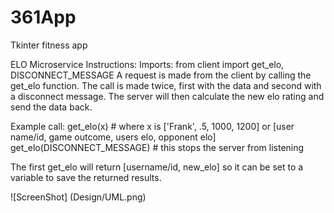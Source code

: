# 361App
Tkinter fitness app

ELO Microservice Instructions:
  Imports:
    from client import get_elo, DISCONNECT_MESSAGE
  A request is made from the client by calling the get_elo function. The call is made twice, first with the data and second with a disconnect message.
  The server will then calculate the new elo rating and send the data back.
  
  Example call:
    get_elo(x) # where x is ['Frank', .5, 1000, 1200] or [user name/id, game outcome, users elo, opponent elo]
    get_elo(DISCONNECT_MESSAGE) # this stops the server from listening
  
  The first get_elo will return [username/id, new_elo] so it can be set to a variable to save the returned results.
      

![ScreenShot] (Design/UML.png)




